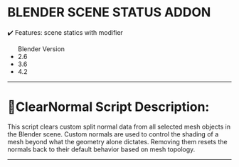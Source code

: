 <h1> BLENDER SCENE STATUS ADDON</h1>

✔️ Features: scene statics with modifier 

<ul>
  <l>Blender Version</l>
  <li>2.6</li>
  <li>3.6</li>
  <li>4.2</li>
</ul>

---
<h1>📝ClearNormal Script Description:</h1>
This script clears custom split normal data from all selected mesh objects in the Blender scene. Custom normals are used to control the shading of a mesh beyond what the geometry alone dictates. Removing them resets the normals back to their default behavior based on mesh topology.

---
